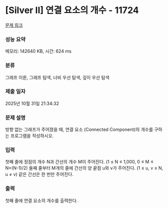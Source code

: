 # [Silver II] 연결 요소의 개수 - 11724 

[문제 링크](https://www.acmicpc.net/problem/11724) 

### 성능 요약

메모리: 142640 KB, 시간: 624 ms

### 분류

그래프 이론, 그래프 탐색, 너비 우선 탐색, 깊이 우선 탐색

### 제출 일자

2025년 10월 31일 21:34:32

### 문제 설명

<p>방향 없는 그래프가 주어졌을 때, 연결 요소 (Connected Component)의 개수를 구하는 프로그램을 작성하시오.</p>

### 입력 

 <p>첫째 줄에 정점의 개수 N과 간선의 개수 M이 주어진다. (1 ≤ N ≤ 1,000, 0 ≤ M ≤ N×(N-1)/2) 둘째 줄부터 M개의 줄에 간선의 양 끝점 u와 v가 주어진다. (1 ≤ u, v ≤ N, u ≠ v) 같은 간선은 한 번만 주어진다.</p>

### 출력 

 <p>첫째 줄에 연결 요소의 개수를 출력한다.</p>

